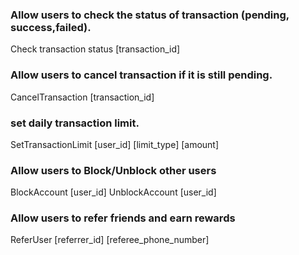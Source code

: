 ### Allow users to check the status of transaction (pending, success,failed).
Check transaction status [transaction_id]

### Allow users to cancel transaction if it is still pending.
CancelTransaction [transaction_id]

### set daily transaction limit.
SetTransactionLimit [user_id] [limit_type] [amount]

### Allow users to Block/Unblock other users 
BlockAccount [user_id]
UnblockAccount [user_id]

### Allow users to refer friends and earn rewards
ReferUser [referrer_id] [referee_phone_number]
